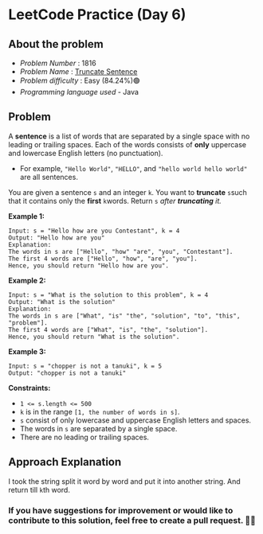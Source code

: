 

# LeetCode Practice  (Day 6)

## About the problem
- *Problem Number* : 1816
- *Problem Name* :  [Truncate Sentence](https://leetcode.com/problems/truncate-sentence/)
- *Problem difficulty* : Easy (84.24%)🟢
- *Programming language used* - Java

## Problem


A  **sentence**  is a list of words that are separated by a single space with no leading or trailing spaces. Each of the words consists of  **only**  uppercase and lowercase English letters (no punctuation).

-   For example,  `"Hello World"`,  `"HELLO"`, and  `"hello world hello world"`  are all sentences.

You are given a sentence  `s`​​​​​​ and an integer  `k`​​​​​​. You want to  **truncate**  `s`​​​​​​ such that it contains only the  **first**  `k`​​​​​​ words. Return  `s`​​​​_​​ after  **truncating**  it._

**Example 1:**

```
Input: s = "Hello how are you Contestant", k = 4
Output: "Hello how are you"
Explanation:
The words in s are ["Hello", "how" "are", "you", "Contestant"].
The first 4 words are ["Hello", "how", "are", "you"].
Hence, you should return "Hello how are you".
```

**Example 2:**

```
Input: s = "What is the solution to this problem", k = 4
Output: "What is the solution"
Explanation:
The words in s are ["What", "is" "the", "solution", "to", "this", "problem"].
The first 4 words are ["What", "is", "the", "solution"].
Hence, you should return "What is the solution".
```

**Example 3:**

```
Input: s = "chopper is not a tanuki", k = 5
Output: "chopper is not a tanuki"
```

**Constraints:**

-   `1 <= s.length <= 500`
-   `k`  is in the range  `[1, the number of words in s]`.
-   `s`  consist of only lowercase and uppercase English letters and spaces.
-   The words in  `s`  are separated by a single space.
-   There are no leading or trailing spaces.

## Approach Explanation
I took the string split it word by word and put it into another string. And return till `k`th word.

### If you have suggestions for improvement or would like to contribute to this solution, feel free to create a pull request. 🙌😇
